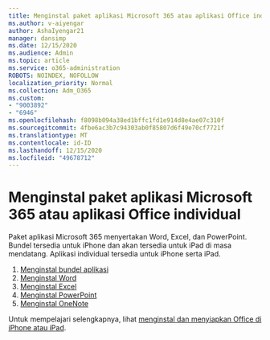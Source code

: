 ```yaml
---
title: Menginstal paket aplikasi Microsoft 365 atau aplikasi Office individual
ms.author: v-aiyengar
author: AshaIyengar21
manager: dansimp
ms.date: 12/15/2020
ms.audience: Admin
ms.topic: article
ms.service: o365-administration
ROBOTS: NOINDEX, NOFOLLOW
localization_priority: Normal
ms.collection: Adm_O365
ms.custom:
- "9003892"
- "6946"
ms.openlocfilehash: f8098b094a38ed1bffc1fd1e914d8e4ae07c310f
ms.sourcegitcommit: 4fbe6ac3b7c94303ab0f85807d6f49e70cf7721f
ms.translationtype: MT
ms.contentlocale: id-ID
ms.lasthandoff: 12/15/2020
ms.locfileid: "49678712"
---
```

# <a name="install-the-microsoft-365-app-bundle-or-an-individual-office-app"></a>Menginstal paket aplikasi Microsoft 365 atau aplikasi Office individual

Paket aplikasi Microsoft 365 menyertakan Word, Excel, dan PowerPoint. Bundel tersedia untuk iPhone dan akan tersedia untuk iPad di masa mendatang. Aplikasi individual tersedia untuk iPhone serta iPad.

1. [Menginstal bundel aplikasi](https://go.microsoft.com/fwlink/?linkid=2136762)
1. [Menginstal Word](https://go.microsoft.com/fwlink/?linkid=2136974)
1. [Menginstal Excel](https://go.microsoft.com/fwlink/?linkid=2136975)
1. [Menginstal PowerPoint](https://go.microsoft.com/fwlink/?linkid=2136882)
1. [Menginstal OneNote](https://go.microsoft.com/fwlink/?linkid=2136883)

Untuk mempelajari selengkapnya, lihat [menginstal dan menyiapkan Office di iPhone atau iPad](https://go.microsoft.com/fwlink/?linkid=2135560).

